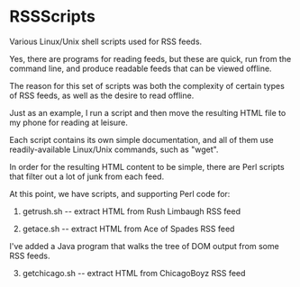 # RSSScripts
Various Linux/Unix shell scripts used for RSS feeds. 

Yes, there are programs for reading feeds, but these are quick, run from the command line, 
and produce readable feeds that can be viewed offline. 

The reason for this set of scripts was both the complexity of certain types of RSS feeds,
as well as the desire to read offline. 

Just as an example, I run a script and then move the resulting HTML file
to my phone for reading at leisure.

Each script contains its own simple documentation, and all of them
use readily-available Linux/Unix commands, such as "wget".

In order for the resulting HTML content to be simple, there
are Perl scripts that filter out a lot of junk from each
feed.

At this point, we have scripts, and supporting Perl code for:

1) getrush.sh -- extract HTML from Rush Limbaugh RSS feed 

2) getace.sh -- extract HTML from Ace of Spades RSS feed


I've added a Java program that walks the tree of DOM
output from some RSS feeds. 

3) getchicago.sh -- extract HTML from ChicagoBoyz RSS feed
